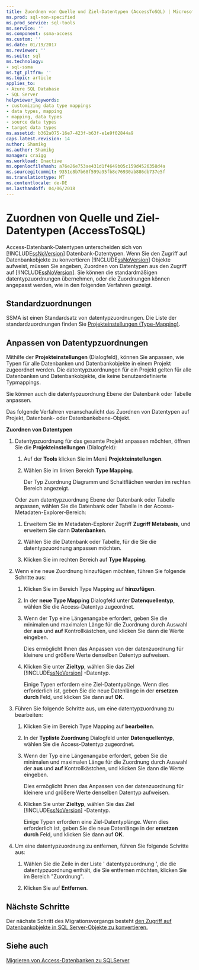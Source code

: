 ```yaml
---
title: Zuordnen von Quelle und Ziel-Datentypen (AccessToSQL) | Microsoft Docs
ms.prod: sql-non-specified
ms.prod_service: sql-tools
ms.service: ''
ms.component: ssma-access
ms.custom: ''
ms.date: 01/19/2017
ms.reviewer: ''
ms.suite: sql
ms.technology:
- sql-ssma
ms.tgt_pltfrm: ''
ms.topic: article
applies_to:
- Azure SQL Database
- SQL Server
helpviewer_keywords:
- customizing data type mappings
- data types, mapping
- mapping, data types
- source data types
- target data types
ms.assetid: b362a075-16e7-423f-b63f-e1e9f02844a9
caps.latest.revision: 14
author: Shamikg
ms.author: Shamikg
manager: craigg
ms.workload: Inactive
ms.openlocfilehash: a76e26e753ae431d1f4649b05c159d4526358d4a
ms.sourcegitcommit: 9351e8b7b68f599a95fb8e76930ab886db737e5f
ms.translationtype: MT
ms.contentlocale: de-DE
ms.lasthandoff: 04/06/2018
---
```

# <a name="mapping-source-and-target-data-types-accesstosql"></a>Zuordnen von Quelle und Ziel-Datentypen (AccessToSQL)
Access-Datenbank-Datentypen unterscheiden sich von [!INCLUDE[ssNoVersion](../../includes/ssnoversion_md.md)] Datenbank-Datentypen. Wenn Sie den Zugriff auf Datenbankobjekte zu konvertieren [!INCLUDE[ssNoVersion](../../includes/ssnoversion_md.md)] Objekte aufweist, müssen Sie angeben, Zuordnen von Datentypen aus den Zugriff auf [!INCLUDE[ssNoVersion](../../includes/ssnoversion_md.md)]. Sie können die standardmäßigen datentypzuordnungen übernehmen, oder die Zuordnungen können angepasst werden, wie in den folgenden Verfahren gezeigt.  
  
## <a name="default-mappings"></a>Standardzuordnungen  
SSMA ist einen Standardsatz von datentypzuordnungen. Die Liste der standardzuordnungen finden Sie [Projekteinstellungen (Type-Mapping)](http://msdn.microsoft.com/en-us/b87b9683-abed-4677-8c50-18bdba704655).  
  
## <a name="customizing-data-type-mappings"></a>Anpassen von Datentypzuordnungen  
Mithilfe der **Projekteinstellungen** (Dialogfeld), können Sie anpassen, wie Typen für alle Datenbanken und Datenbankobjekte in einem Projekt zugeordnet werden. Die datentypzuordnungen für ein Projekt gelten für alle Datenbanken und Datenbankobjekte, die keine benutzerdefinierte Typmappings.  
  
Sie können auch die datentypzuordnung Ebene der Datenbank oder Tabelle anpassen.  
  
Das folgende Verfahren veranschaulicht das Zuordnen von Datentypen auf Projekt, Datenbank- oder Datenbankebene-Objekt.  
  
**Zuordnen von Datentypen**  
  
1.  Datentypzuordnung für das gesamte Projekt anpassen möchten, öffnen Sie die **Projekteinstellungen** (Dialogfeld):  
  
    1.  Auf der **Tools** klicken Sie im Menü **Projekteinstellungen**.  
  
    2.  Wählen Sie im linken Bereich **Type Mapping**.  
  
        Der Typ Zuordnung Diagramm und Schaltflächen werden im rechten Bereich angezeigt.  
  
    Oder zum datentypzuordnung Ebene der Datenbank oder Tabelle anpassen, wählen Sie die Datenbank oder Tabelle in der Access-Metadaten-Explorer-Bereich:  
  
    1.  Erweitern Sie im Metadaten-Explorer Zugriff **Zugriff Metabasis**, und erweitern Sie dann **Datenbanken**.  
  
    2.  Wählen Sie die Datenbank oder Tabelle, für die Sie die datentypzuordnung anpassen möchten.  
  
    3.  Klicken Sie im rechten Bereich auf **Type Mapping**.  
  
2.  Wenn eine neue Zuordnung hinzufügen möchten, führen Sie folgende Schritte aus:  
  
    1.  Klicken Sie im Bereich Type Mapping auf **hinzufügen**.  
  
    2.  In der **neue Type Mapping** Dialogfeld unter **Datenquellentyp**, wählen Sie die Access-Datentyp zugeordnet.  
  
    3.  Wenn der Typ eine Längenangabe erfordert, geben Sie die minimalen und maximalen Länge für die Zuordnung durch Auswahl der **aus** und **auf** Kontrollkästchen, und klicken Sie dann die Werte eingeben.  
  
        Dies ermöglicht Ihnen das Anpassen von der datenzuordnung für kleinere und größere Werte denselben Datentyp aufweisen.  
  
    4.  Klicken Sie unter **Zieltyp**, wählen Sie das Ziel [!INCLUDE[ssNoVersion](../../includes/ssnoversion_md.md)] -Datentyp.  
  
        Einige Typen erfordern eine Ziel-Datentyplänge. Wenn dies erforderlich ist, geben Sie die neue Datenlänge in der **ersetzen durch** Feld, und klicken Sie dann auf **OK**.  
  
3.  Führen Sie folgende Schritte aus, um eine datentypzuordnung zu bearbeiten:  
  
    1.  Klicken Sie im Bereich Type Mapping auf **bearbeiten**.  
  
    2.  In der **Typliste Zuordnung** Dialogfeld unter **Datenquellentyp**, wählen Sie die Access-Datentyp zugeordnet.  
  
    3.  Wenn der Typ eine Längenangabe erfordert, geben Sie die minimalen und maximalen Länge für die Zuordnung durch Auswahl der **aus** und **auf** Kontrollkästchen, und klicken Sie dann die Werte eingeben.  
  
        Dies ermöglicht Ihnen das Anpassen von der datenzuordnung für kleinere und größere Werte denselben Datentyp aufweisen.  
  
    4.  Klicken Sie unter **Zieltyp**, wählen Sie das Ziel [!INCLUDE[ssNoVersion](../../includes/ssnoversion_md.md)] -Datentyp.  
  
        Einige Typen erfordern eine Ziel-Datentyplänge. Wenn dies erforderlich ist, geben Sie die neue Datenlänge in der **ersetzen durch** Feld, und klicken Sie dann auf **OK**.  
  
4.  Um eine datentypzuordnung zu entfernen, führen Sie folgende Schritte aus:  
  
    1.  Wählen Sie die Zeile in der Liste ' datentypzuordnung ', die die datentypzuordnung enthält, die Sie entfernen möchten, klicken Sie im Bereich "Zuordnung".  
  
    2.  Klicken Sie auf **Entfernen**.  
  
## <a name="next-steps"></a>Nächste Schritte  
Der nächste Schritt des Migrationsvorgangs besteht [den Zugriff auf Datenbankobjekte in SQL Server-Objekte zu konvertieren.](http://msdn.microsoft.com/en-us/e0ef67bf-80a6-4e6c-a82d-5d46e0623c6c)  
  
## <a name="see-also"></a>Siehe auch  
[Migrieren von Access-Datenbanken zu SQLServer](http://msdn.microsoft.com/en-us/76a3abcf-2998-4712-9490-fe8d872c89ca)  
  
